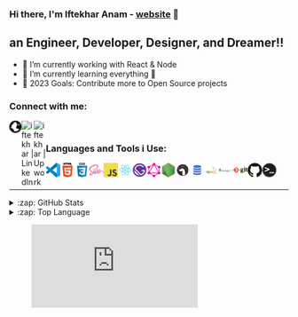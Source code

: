 ### Hi there, I'm Iftekhar Anam - [website] 👋

## an Engineer, Developer, Designer, and Dreamer!!


- 🔭 I’m currently working with React & Node
- 🌱 I’m currently learning everything 🤣
- 🥅 2023 Goals: Contribute more to Open Source projects


### Connect with me:

[<img align="left" alt="iftekharanam.me" width="22px" src="https://raw.githubusercontent.com/iconic/open-iconic/master/svg/globe.svg" />][website]

[<img align="left" alt="iftekhar | LinkedIn" width="22px" src="https://cdn.jsdelivr.net/npm/simple-icons@v3/icons/linkedin.svg" />][linkedin]
[<img align="left" alt="iftekhar | Upwork" width="22px" src="https://cdn2.iconfinder.com/data/icons/picons-social/57/79-upwork-2-512.png" />][upwork]

<br />

### Languages and Tools i Use:

<img align="left" alt="Visual Studio Code" width="26px" src="https://raw.githubusercontent.com/github/explore/80688e429a7d4ef2fca1e82350fe8e3517d3494d/topics/visual-studio-code/visual-studio-code.png" />
<img align="left" alt="HTML5" width="26px" src="https://raw.githubusercontent.com/github/explore/80688e429a7d4ef2fca1e82350fe8e3517d3494d/topics/html/html.png" />
<img align="left" alt="CSS3" width="26px" src="https://raw.githubusercontent.com/github/explore/80688e429a7d4ef2fca1e82350fe8e3517d3494d/topics/css/css.png" />
<img align="left" alt="Sass" width="26px" src="https://raw.githubusercontent.com/github/explore/80688e429a7d4ef2fca1e82350fe8e3517d3494d/topics/sass/sass.png" />
<img align="left" alt="JavaScript" width="26px" src="https://raw.githubusercontent.com/github/explore/80688e429a7d4ef2fca1e82350fe8e3517d3494d/topics/javascript/javascript.png" />
<img align="left" alt="React" width="26px" src="https://raw.githubusercontent.com/github/explore/80688e429a7d4ef2fca1e82350fe8e3517d3494d/topics/react/react.png" />
<img align="left" alt="Gatsby" width="26px" src="https://raw.githubusercontent.com/github/explore/e94815998e4e0713912fed477a1f346ec04c3da2/topics/gatsby/gatsby.png" />
<img align="left" alt="GraphQL" width="26px" src="https://raw.githubusercontent.com/github/explore/80688e429a7d4ef2fca1e82350fe8e3517d3494d/topics/graphql/graphql.png" />
<img align="left" alt="Node.js" width="26px" src="https://raw.githubusercontent.com/github/explore/80688e429a7d4ef2fca1e82350fe8e3517d3494d/topics/nodejs/nodejs.png" />
<img align="left" alt="Deno" width="26px" src="https://raw.githubusercontent.com/github/explore/361e2821e2dea67711cde99c9c40ed357061cf27/topics/deno/deno.png" />
<img align="left" alt="SQL" width="26px" src="https://raw.githubusercontent.com/github/explore/80688e429a7d4ef2fca1e82350fe8e3517d3494d/topics/sql/sql.png" />
<img align="left" alt="MySQL" width="26px" src="https://raw.githubusercontent.com/github/explore/80688e429a7d4ef2fca1e82350fe8e3517d3494d/topics/mysql/mysql.png" />
<img align="left" alt="MongoDB" width="26px" src="https://raw.githubusercontent.com/github/explore/80688e429a7d4ef2fca1e82350fe8e3517d3494d/topics/mongodb/mongodb.png" />
<img align="left" alt="Git" width="26px" src="https://raw.githubusercontent.com/github/explore/80688e429a7d4ef2fca1e82350fe8e3517d3494d/topics/git/git.png" />
<img align="left" alt="GitHub" width="26px" src="https://raw.githubusercontent.com/github/explore/78df643247d429f6cc873026c0622819ad797942/topics/github/github.png" />
<img align="left" alt="Terminal" width="26px" src="https://raw.githubusercontent.com/github/explore/80688e429a7d4ef2fca1e82350fe8e3517d3494d/topics/terminal/terminal.png" />


<br />
<br />

---

<details>
  <summary>:zap: GitHub Stats</summary>

 [![Anurag's github stats](https://github-readme-stats.vercel.app/api?username=iftekkhar)](https://github.com/anuraghazra/github-readme-stats)

</details>
<details>
  <summary>:zap: Top Language</summary>

[![Top Langs](https://github-readme-stats.vercel.app/api/top-langs/?username=iftekkhar)](https://github.com/anuraghazra/github-readme-stats)

</details>

<figure><embed src="https://wakatime.com/share/@iftekkhar247/93540815-a667-4caf-8088-f18465ade04e.svg"></embed></figure>

[website]: http://iftekharanam.me/
[linkedin]: https://www.linkedin.com/in/iftekhar-anam/
[upwork]: https://www.upwork.com/fl/iftekharanam


